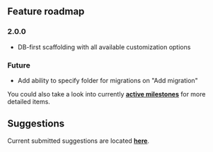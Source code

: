 ## Feature roadmap

### 2.0.0
- DB-first scaffolding with all available customization options

### Future
- Add ability to specify folder for migrations on "Add migration"

You could also take a look into currently [**active milestones**](https://github.com/seclerp/rider-efcore/milestones) for more detailed items. 

## Suggestions

Current submitted suggestions are located [**here**](https://github.com/seclerp/rider-efcore/issues?q=is%3Aissue+is%3Aopen+label%3Asuggestion).
